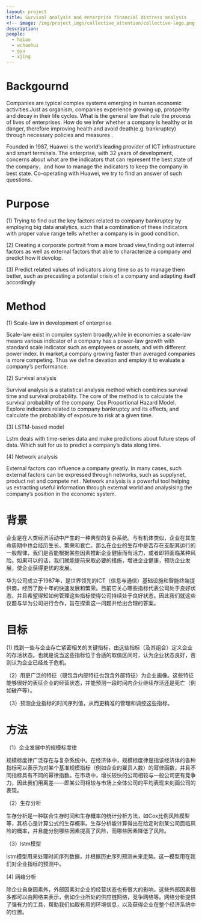 ```yaml
---
layout: project
title: Survival analysis and enterprise financial distress analysis
<!-- image: /img/project_imgs/collective_attention/collective-logo.png -->
description: 
people:
  - hqiao
  - wchaohui
  - gyu
  - xjing
---
```



# Backgournd

Companies are typical complex systems emerging in human economic activities.Just as organism, companies experience growing up, prosperity and decay in their life cycles. What is the general law that rule the process of lives of enterprises. How do we infer whether a company is healthy or in danger, therefore improving health and avoid death(e.g. bankruptcy) through necessary policies and measures .
 
Founded in 1987, Huawei is the world’s leading provider of ICT infrastructure and smart terminals. The enterprise, with 32 years of development, concerns about what are the indicators that can represent the best state of the company，and how to manage the indicators to keep the company in best state. Co-operating with Huawei, we try to find an answer of such questions.

# Purpose

(1) Trying to find out the key factors related to company bankruptcy by employing big data analytics, such that a combination of these indicators with proper value range tells whether a company is in good condition.

(2) Creating a corporate portrait from a more broad view,finding out internal factors as well as external factors that able to characterize a company and predict how it devolop.

(3) Predict related values of indicators along time so as to manage them better,  such as precasting a potential crisis of a company and adapting itself accordingly

# Method

(1) Scale-law in development of enterprise

Scale-law exist in complex system broadly,while in economies a scale-law means various indicator of a company has a power-law growth with standard scale indicator such as employees or assets, and with different power index. In market,a company growing faster than averaged companies is more competing. Thus we define devation and employ it to evaluate a company’s performance.   

(2) Survival analysis

Survival analysis is a statistical analysis method which combines survival time and survival probability. The core of the method is to calculate the survival probability of the company. Cox Proportional Hazard Model. Explore indicators related to company bankruptcy and its effects, and calculate the probability of exposure to risk at a given time.

(3) LSTM-based model

Lstm deals with time-series data and make predictions about future steps of data. Which suit for us to predict a company’s data along time.

(4) Network analysis

External factors can influence a company greatly. In many cases, such external factors can be expressed through networks, such as supplynet, product net and compete net . Network analysis is a powerful tool helping us extracting useful information through external world and analysising the company’s position in the economic system.  


# 背景
企业是在人类经济活动中产生的一种典型的复杂系统。与有机体类似，企业在其生命周期中也会经历生长、繁荣和衰亡。那么在企业的生存中是否存在支配其运行的一般规律，我们是否能根据某些因素推断企业健康而有活力，或者即将面临某种风险。如果可以的话，我们就能提前采取必要的措施，增进企业健康，预防企业发展，使企业获得更优的发展。

华为公司成立于1987年，是世界领先的ICT（信息与通信）基础设施和智能终端提供商，经历了数十年的快速发展和繁荣。目前它关心哪些指标代表公司处于良好状态，并且希望得知如何管理这些指标使得公司持续处于良好状态。因此我们就这些议题与华为公司进行合作，旨在探索这一问题并给出合理的答案。


# 目标

(1) 找到一些与企业存亡紧密相关的关键指标，由这些指标（及其组合）定义企业的存活状态。也就是说当这些指标位于合适的取值区间时，认为企业状态良好，否则认为企业已经处于危机。

（2）用更广泛的特征（既包含内部特征也包含外部特征）为企业画像。这些特征能够很好的表征企业的经营状态，并能预测一段时间内企业继续存活还是死亡（例如破产等）。

（3）预测企业指标的时间序列值，从而更精准的管理和调控这些指标。


# 方法
（1）企业发展中的规模标度律

规模标度律广泛存在与复杂系统中。在经济体中，规模标度律是指该经济体的各种指标可以表示为对某个基准规模指标（例如企业的雇员人数）的幂律函数，并且不同指标具有不同的幂律指数。在市场中，增长较快的公司相较与一般公司更有竞争力，因此我们用离差——即某公司相较与市场上全体公司的平均表现来刻画公司的表现。

（2）生存分析

生存分析是一种联合生存时间和生存概率的统计分析方法，如Cox比例风险模型等，其核心是计算公式的生存概率。生存分析能计算得出在给定时刻某公司面临风险的概率，并且能分别哪些因素提高了风险，而哪些因素降低了风险。

（3）lstm模型

lstm模型用来处理时间序列数据，并根据历史序列预测未来走势。这一模型用在我们对企业指标的预测中。

(4) 网络分析

除企业自身因素外，外部因素对企业的经营状态也有很大的影响。这些外部因素很多都可以由网络来表示，例如企业所处的供应链网络，竞争网络等。网络分析提供了强有力的工具，帮助我们抽取有用的环境信息，以及获得企业在整个经济系统中的位置。  